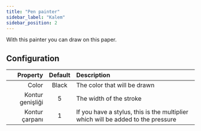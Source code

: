 ```yaml
---
title: "Pen painter"
sidebar_label: "Kalem"
sidebar_position: 2
---
```


With this painter you can draw on this paper.

## Configuration

|         Property | Default | Description                                                                      |
| ----------------:|:-------:|:-------------------------------------------------------------------------------- |
|            Color |  Black  | The color that will be drawn                                                     |
| Kontur genişliği |    5    | The width of the stroke                                                          |
|   Kontur çarpanı |    1    | If you have a stylus, this is the multiplier which will be added to the pressure |
